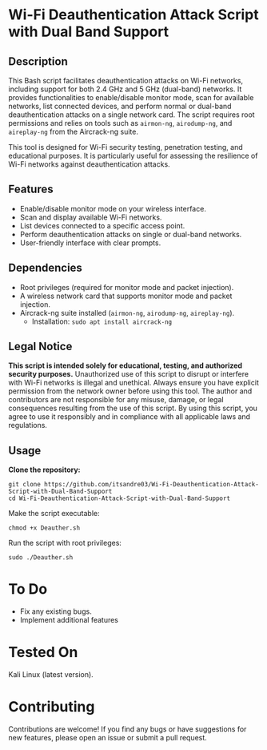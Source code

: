 # Wi-Fi Deauthentication Attack Script with Dual Band Support

## Description
This Bash script facilitates deauthentication attacks on Wi-Fi networks, including support for both 2.4 GHz and 5 GHz (dual-band) networks. It provides functionalities to enable/disable monitor mode, scan for available networks, list connected devices, and perform normal or dual-band deauthentication attacks on a single network card. The script requires root permissions and relies on tools such as `airmon-ng`, `airodump-ng`, and `aireplay-ng` from the Aircrack-ng suite.

This tool is designed for Wi-Fi security testing, penetration testing, and educational purposes. It is particularly useful for assessing the resilience of Wi-Fi networks against deauthentication attacks.

## Features
- Enable/disable monitor mode on your wireless interface.
- Scan and display available Wi-Fi networks.
- List devices connected to a specific access point.
- Perform deauthentication attacks on single or dual-band networks.
- User-friendly interface with clear prompts.

## Dependencies
- Root privileges (required for monitor mode and packet injection).
- A wireless network card that supports monitor mode and packet injection.
- Aircrack-ng suite installed (`airmon-ng`, `airodump-ng`, `aireplay-ng`).
  - Installation: `sudo apt install aircrack-ng`


## Legal Notice
**This script is intended solely for educational, testing, and authorized security purposes.** Unauthorized use of this script to disrupt or interfere with Wi-Fi networks is illegal and unethical. Always ensure you have explicit permission from the network owner before using this tool. The author and contributors are not responsible for any misuse, damage, or legal consequences resulting from the use of this script. By using this script, you agree to use it responsibly and in compliance with all applicable laws and regulations.

## Usage
**Clone the repository:**
```
git clone https://github.com/itsandre03/Wi-Fi-Deauthentication-Attack-Script-with-Dual-Band-Support
cd Wi-Fi-Deauthentication-Attack-Script-with-Dual-Band-Support
```
   
Make the script executable:
```
chmod +x Deauther.sh
```

Run the script with root privileges:
```
sudo ./Deauther.sh
```

# To Do
- Fix any existing bugs.
- Implement additional features

# Tested On
Kali Linux (latest version).

# Contributing
Contributions are welcome! If you find any bugs or have suggestions for new features, please open an issue or submit a pull request.
